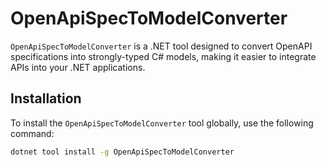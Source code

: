 # OpenApiSpecToModelConverter

`OpenApiSpecToModelConverter` is a .NET tool designed to convert OpenAPI specifications into strongly-typed C# models, making it easier to integrate APIs into your .NET applications.

## Installation

To install the `OpenApiSpecToModelConverter` tool globally, use the following command:

```bash
dotnet tool install -g OpenApiSpecToModelConverter
